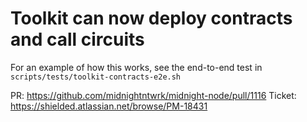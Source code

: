 # Toolkit can now deploy contracts and call circuits

For an example of how this works, see the end-to-end test in `scripts/tests/toolkit-contracts-e2e.sh`

PR: https://github.com/midnightntwrk/midnight-node/pull/1116
Ticket: https://shielded.atlassian.net/browse/PM-18431
